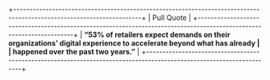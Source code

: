 +---------------------------------------------------------------------------------------------------------------------+
| Pull Quote                                                                                                          |
+---------------------------------------------------------------------------------------------------------------------+
| **“53% of retailers expect demands on their organizations’ digital experience to accelerate beyond what has already |
| happened over the past two years.”**                                                                                |
+---------------------------------------------------------------------------------------------------------------------+